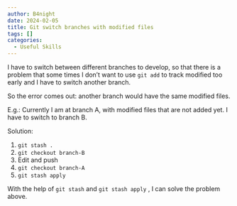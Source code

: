 ```yaml
---
author: B4night
date: 2024-02-05
title: Git switch branches with modified files
tags: []
categories:
  - Useful Skills
---
```


I have to switch between different branches to develop, so that there is a problem that some times I don’t want to use `git add` to track modified too early and I have to switch another branch.

So the error comes out: another branch would have the same modified files.

E.g.: Currently I am at branch A, with modified files that are not added yet. I have to switch to branch B.

Solution:

1.  `git stash .`
2.  `git checkout branch-B`
3.  Edit and push
4.  `git checkout branch-A`
5.  `git stash apply`

With the help of `git stash` and `git stash apply` , I can solve the problem above.
